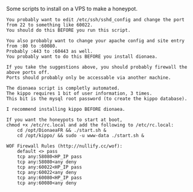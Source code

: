 Some scripts to install on a VPS to make a honeypot.

	You probably want to edit /etc/ssh/sshd_config and change the port from 22 to something like 60022.
	You should do this BEFORE you run this script.

	You also probably want to change your apache config and site entry from :80 to :60080.
	Probably :443 to :60443 as well.
	You probably want to do this BEFORE you install dionaea.

	If you take the suggestions above, you should probably firewall the above ports off.
	Ports should probably only be accessable via another machine.

	The dionaea script is completly automated.
	The kippo requires 1 bit of user information, 3 times.
	This bit is the mysql root password (to create the kippo database).

	I recommend installing kippo BEFORE dionaea.

	If you want the honeypots to start at boot,
	chmod +x /etc/rc.local and add the following to /etc/rc.local:
		cd /opt/DionaeaFR && ./start.sh &
		cd /opt/kippo/ && sudo -u www-data ./start.sh &

	WOF Firewall Rules (http://nullify.cc/wof):
		default <> pass
		tcp any:58080<HP_IP pass
		tcp any:58080<any deny
		tcp any:60022<HP_IP pass
		tcp any:60022<any deny
		tcp any:60080<HP_IP pass
		tcp any:60080<any deny
